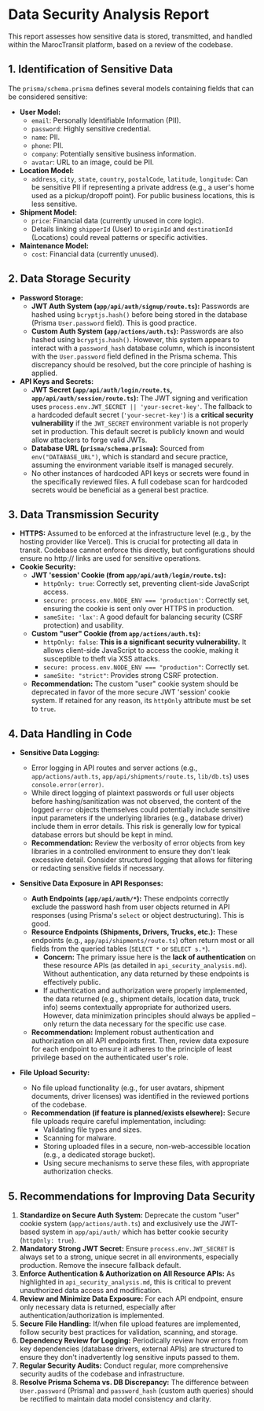 # Data Security Analysis Report

This report assesses how sensitive data is stored, transmitted, and handled within the MarocTransit platform, based on a review of the codebase.

## 1. Identification of Sensitive Data

The `prisma/schema.prisma` defines several models containing fields that can be considered sensitive:

*   **User Model:**
    *   `email`: Personally Identifiable Information (PII).
    *   `password`: Highly sensitive credential.
    *   `name`: PII.
    *   `phone`: PII.
    *   `company`: Potentially sensitive business information.
    *   `avatar`: URL to an image, could be PII.
*   **Location Model:**
    *   `address`, `city`, `state`, `country`, `postalCode`, `latitude`, `longitude`: Can be sensitive PII if representing a private address (e.g., a user's home used as a pickup/dropoff point). For public business locations, this is less sensitive.
*   **Shipment Model:**
    *   `price`: Financial data (currently unused in core logic).
    *   Details linking `shipperId` (User) to `originId` and `destinationId` (Locations) could reveal patterns or specific activities.
*   **Maintenance Model:**
    *   `cost`: Financial data (currently unused).

## 2. Data Storage Security

*   **Password Storage:**
    *   **JWT Auth System (`app/api/auth/signup/route.ts`):** Passwords are hashed using `bcryptjs.hash()` before being stored in the database (Prisma `User.password` field). This is good practice.
    *   **Custom Auth System (`app/actions/auth.ts`):** Passwords are also hashed using `bcryptjs.hash()`. However, this system appears to interact with a `password_hash` database column, which is inconsistent with the `User.password` field defined in the Prisma schema. This discrepancy should be resolved, but the core principle of hashing is applied.
*   **API Keys and Secrets:**
    *   **JWT Secret (`app/api/auth/login/route.ts`, `app/api/auth/session/route.ts`):** The JWT signing and verification uses `process.env.JWT_SECRET || 'your-secret-key'`. The fallback to a hardcoded default secret (`'your-secret-key'`) is a **critical security vulnerability** if the `JWT_SECRET` environment variable is not properly set in production. This default secret is publicly known and would allow attackers to forge valid JWTs.
    *   **Database URL (`prisma/schema.prisma`):** Sourced from `env("DATABASE_URL")`, which is standard and secure practice, assuming the environment variable itself is managed securely.
    *   No other instances of hardcoded API keys or secrets were found in the specifically reviewed files. A full codebase scan for hardcoded secrets would be beneficial as a general best practice.

## 3. Data Transmission Security

*   **HTTPS:** Assumed to be enforced at the infrastructure level (e.g., by the hosting provider like Vercel). This is crucial for protecting all data in transit. Codebase cannot enforce this directly, but configurations should ensure no http:// links are used for sensitive operations.
*   **Cookie Security:**
    *   **JWT 'session' Cookie (from `app/api/auth/login/route.ts`):**
        *   `httpOnly: true`: Correctly set, preventing client-side JavaScript access.
        *   `secure: process.env.NODE_ENV === 'production'`: Correctly set, ensuring the cookie is sent only over HTTPS in production.
        *   `sameSite: 'lax'`: A good default for balancing security (CSRF protection) and usability.
    *   **Custom "user" Cookie (from `app/actions/auth.ts`):**
        *   `httpOnly: false`: **This is a significant security vulnerability.** It allows client-side JavaScript to access the cookie, making it susceptible to theft via XSS attacks.
        *   `secure: process.env.NODE_ENV === "production"`: Correctly set.
        *   `sameSite: "strict"`: Provides strong CSRF protection.
    *   **Recommendation:** The custom "user" cookie system should be deprecated in favor of the more secure JWT 'session' cookie system. If retained for any reason, its `httpOnly` attribute must be set to `true`.

## 4. Data Handling in Code

*   **Sensitive Data Logging:**
    *   Error logging in API routes and server actions (e.g., `app/actions/auth.ts`, `app/api/shipments/route.ts`, `lib/db.ts`) uses `console.error(error)`.
    *   While direct logging of plaintext passwords or full user objects before hashing/sanitization was not observed, the content of the logged `error` objects themselves could potentially include sensitive input parameters if the underlying libraries (e.g., database driver) include them in error details. This risk is generally low for typical database errors but should be kept in mind.
    *   **Recommendation:** Review the verbosity of error objects from key libraries in a controlled environment to ensure they don't leak excessive detail. Consider structured logging that allows for filtering or redacting sensitive fields if necessary.

*   **Sensitive Data Exposure in API Responses:**
    *   **Auth Endpoints (`app/api/auth/*`):** These endpoints correctly exclude the password hash from user objects returned in API responses (using Prisma's `select` or object destructuring). This is good.
    *   **Resource Endpoints (Shipments, Drivers, Trucks, etc.):** These endpoints (e.g., `app/api/shipments/route.ts`) often return most or all fields from the queried tables (`SELECT *` or `SELECT s.*`).
        *   **Concern:** The primary issue here is the **lack of authentication** on these resource APIs (as detailed in `api_security_analysis.md`). Without authentication, any data returned by these endpoints is effectively public.
        *   If authentication and authorization were properly implemented, the data returned (e.g., shipment details, location data, truck info) seems contextually appropriate for authorized users. However, data minimization principles should always be applied – only return the data necessary for the specific use case.
    *   **Recommendation:** Implement robust authentication and authorization on all API endpoints first. Then, review data exposure for each endpoint to ensure it adheres to the principle of least privilege based on the authenticated user's role.

*   **File Upload Security:**
    *   No file upload functionality (e.g., for user avatars, shipment documents, driver licenses) was identified in the reviewed portions of the codebase.
    *   **Recommendation (if feature is planned/exists elsewhere):** Secure file uploads require careful implementation, including:
        *   Validating file types and sizes.
        *   Scanning for malware.
        *   Storing uploaded files in a secure, non-web-accessible location (e.g., a dedicated storage bucket).
        *   Using secure mechanisms to serve these files, with appropriate authorization checks.

## 5. Recommendations for Improving Data Security

1.  **Standardize on Secure Auth System:** Deprecate the custom "user" cookie system (`app/actions/auth.ts`) and exclusively use the JWT-based system in `app/api/auth/` which has better cookie security (`httpOnly: true`).
2.  **Mandatory Strong JWT Secret:** Ensure `process.env.JWT_SECRET` is always set to a strong, unique secret in all environments, especially production. Remove the insecure fallback default.
3.  **Enforce Authentication & Authorization on All Resource APIs:** As highlighted in `api_security_analysis.md`, this is critical to prevent unauthorized data access and modification.
4.  **Review and Minimize Data Exposure:** For each API endpoint, ensure only necessary data is returned, especially after authentication/authorization is implemented.
5.  **Secure File Handling:** If/when file upload features are implemented, follow security best practices for validation, scanning, and storage.
6.  **Dependency Review for Logging:** Periodically review how errors from key dependencies (database drivers, external APIs) are structured to ensure they don't inadvertently log sensitive inputs passed to them.
7.  **Regular Security Audits:** Conduct regular, more comprehensive security audits of the codebase and infrastructure.
8.  **Resolve Prisma Schema vs. DB Discrepancy:** The difference between `User.password` (Prisma) and `password_hash` (custom auth queries) should be rectified to maintain data model consistency and clarity.
